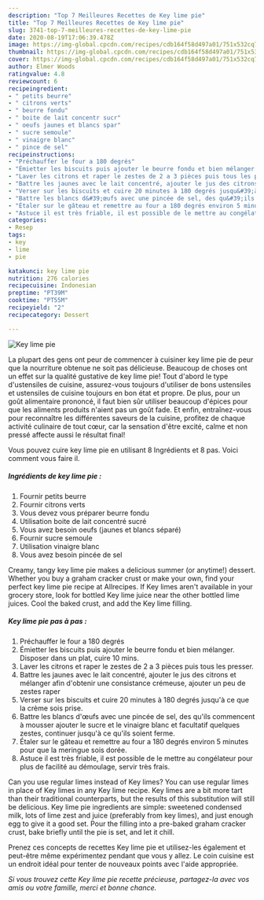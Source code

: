 ```yaml
---
description: "Top 7 Meilleures Recettes de Key lime pie"
title: "Top 7 Meilleures Recettes de Key lime pie"
slug: 3741-top-7-meilleures-recettes-de-key-lime-pie
date: 2020-08-19T17:06:39.478Z
image: https://img-global.cpcdn.com/recipes/cdb164f58d497a01/751x532cq70/key-lime-pie-photo-principale-de-la-recette.jpg
thumbnail: https://img-global.cpcdn.com/recipes/cdb164f58d497a01/751x532cq70/key-lime-pie-photo-principale-de-la-recette.jpg
cover: https://img-global.cpcdn.com/recipes/cdb164f58d497a01/751x532cq70/key-lime-pie-photo-principale-de-la-recette.jpg
author: Elmer Woods
ratingvalue: 4.8
reviewcount: 6
recipeingredient:
- " petits beurre"
- " citrons verts"
- " beurre fondu"
- " boite de lait concentr sucr"
- " oeufs jaunes et blancs spar"
- " sucre semoule"
- " vinaigre blanc"
- " pince de sel"
recipeinstructions:
- "Préchauffer le four a 180 degrés"
- "Émietter les biscuits puis ajouter le beurre fondu et bien mélanger. Disposer dans un plat, cuire 10 mins."
- "Laver les citrons et raper le zestes de 2 a 3 pièces puis tous les presser."
- "Battre les jaunes avec le lait concentré, ajouter le jus des citrons et mélanger afin d&#39;obtenir une consistance crémeuse, ajouter un peu de zestes raper"
- "Verser sur les biscuits et cuire 20 minutes à 180 degrés jusqu&#39;à ce que la crème sois prise."
- "Battre les blancs d&#39;œufs avec une pincée de sel, des qu&#39;ils commencent à mousser ajouter le sucre et le vinaigre blanc et facultatif quelques zestes, continuer jusqu&#39;à ce qu&#39;ils soient ferme."
- "Étaler sur le gâteau et remettre au four a 180 degrés environ 5 minutes pour que la meringue sois dorée."
- "Astuce il est très friable, il est possible de le mettre au congélateur pour plus de facilité au démoulage, servir très frais."
categories:
- Resep
tags:
- key
- lime
- pie

katakunci: key lime pie 
nutrition: 276 calories
recipecuisine: Indonesian
preptime: "PT39M"
cooktime: "PT55M"
recipeyield: "2"
recipecategory: Dessert

---
```



![Key lime pie](https://img-global.cpcdn.com/recipes/cdb164f58d497a01/751x532cq70/key-lime-pie-photo-principale-de-la-recette.jpg)

La plupart des gens ont peur de commencer à cuisiner key lime pie de peur que la nourriture obtenue ne soit pas délicieuse. Beaucoup de choses ont un effet sur la qualité gustative de key lime pie! Tout d'abord le type d'ustensiles de cuisine, assurez-vous toujours d'utiliser de bons ustensiles et ustensiles de cuisine toujours en bon état et propre. De plus, pour un goût alimentaire prononcé, il faut bien sûr utiliser beaucoup d'épices pour que les aliments produits n'aient pas un goût fade. Et enfin, entraînez-vous pour reconnaître les différentes saveurs de la cuisine, profitez de chaque activité culinaire de tout cœur, car la sensation d'être excité, calme et non pressé affecte aussi le résultat final!

<!--inarticleads1-->

Vous pouvez cuire key lime pie en utilisant 8 Ingrédients et 8 pas. Voici comment vous faire il.

##### Ingrédients de key lime pie :

1. Fournir  petits beurre
1. Fournir  citrons verts
1. Vous devez vous préparer  beurre fondu
1. Utilisation  boite de lait concentré sucré
1. Vous avez besoin  oeufs (jaunes et blancs séparé)
1. Fournir  sucre semoule
1. Utilisation  vinaigre blanc
1. Vous avez besoin  pincée de sel


Creamy, tangy key lime pie makes a delicious summer (or anytime!) dessert. Whether you buy a graham cracker crust or make your own, find your perfect key lime pie recipe at Allrecipes. If Key limes aren&#39;t available in your grocery store, look for bottled Key lime juice near the other bottled lime juices. Cool the baked crust, and add the Key lime filling. 

<!--inarticleads2-->

##### Key lime pie pas à pas :

1. Préchauffer le four a 180 degrés
1. Émietter les biscuits puis ajouter le beurre fondu et bien mélanger. Disposer dans un plat, cuire 10 mins.
1. Laver les citrons et raper le zestes de 2 a 3 pièces puis tous les presser.
1. Battre les jaunes avec le lait concentré, ajouter le jus des citrons et mélanger afin d&#39;obtenir une consistance crémeuse, ajouter un peu de zestes raper
1. Verser sur les biscuits et cuire 20 minutes à 180 degrés jusqu&#39;à ce que la crème sois prise.
1. Battre les blancs d&#39;œufs avec une pincée de sel, des qu&#39;ils commencent à mousser ajouter le sucre et le vinaigre blanc et facultatif quelques zestes, continuer jusqu&#39;à ce qu&#39;ils soient ferme.
1. Étaler sur le gâteau et remettre au four a 180 degrés environ 5 minutes pour que la meringue sois dorée.
1. Astuce il est très friable, il est possible de le mettre au congélateur pour plus de facilité au démoulage, servir très frais.


Can you use regular limes instead of Key limes? You can use regular limes in place of Key limes in any Key lime recipe. Key limes are a bit more tart than their traditional counterparts, but the results of this substitution will still be delicious. Key lime pie ingredients are simple: sweetened condensed milk, lots of lime zest and juice (preferably from key limes), and just enough egg to give it a good set. Pour the filling into a pre-baked graham cracker crust, bake briefly until the pie is set, and let it chill. 

<!--inarticleads1-->

<p>
Prenez ces concepts de recettes Key lime pie et utilisez-les également et peut-être même expérimentez pendant que vous y allez. Le coin cuisine est un endroit idéal pour tenter de nouveaux points avec l'aide appropriée.
</p>

<p>
<i>Si vous trouvez cette Key lime pie recette précieuse, partagez-la avec vos amis ou votre famille, merci et bonne chance.</i>
</p>
